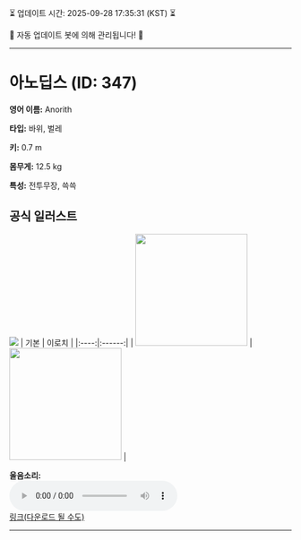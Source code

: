 
⏳ 업데이트 시간: 2025-09-28 17:35:31 (KST) ⏳

🤖 자동 업데이트 봇에 의해 관리됩니다! 🤖

---

# 아노딥스 (ID: 347)
**영어 이름:** Anorith

**타입:** 바위, 벌레

**키:** 0.7 m

**몸무게:** 12.5 kg

**특성:** 전투무장, 쓱쓱

## 공식 일러스트
![](https://raw.githubusercontent.com/PokeAPI/sprites/master/sprites/pokemon/other/official-artwork/347.png)
| 기본 | 이로치 |
|:----:|:------:|
| <img src="http://play.pokemonshowdown.com/sprites/ani/anorith.gif" width="200"> | <img src="http://play.pokemonshowdown.com/sprites/ani-shiny/anorith.gif" width="200"> |

**울음소리:**<br><audio controls src="https://raw.githubusercontent.com/PokeAPI/cries/main/cries/pokemon/latest/347.ogg"></audio><br> [링크(다운로드 될 수도)](https://raw.githubusercontent.com/PokeAPI/cries/main/cries/pokemon/latest/347.ogg)


---

